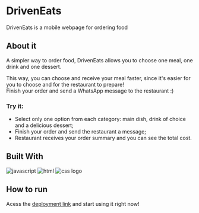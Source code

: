 
# DrivenEats

DrivenEats is a mobile webpage for ordering food


## About it

A simpler way to order food, DrivenEats allows you to choose one meal, one drink and one dessert.

This way, you can choose and receive your meal faster, since it's easier for you to choose and for the restaurant to prepare!<br>
Finish your order and send a WhatsApp message to the restaurant :)

### Try it:
  - Select only one option from each category: main dish, drink of choice and a delicious dessert;
  - Finish your order and send the restaurant a message;
  - Restaurant receives your order summary and you can see the total cost.


## Built With
<img src="https://img.shields.io/badge/JavaScript-323330?style=for-the-badge&logo=javascript&logoColor=F7DF1E" alt="javascript"/> <img src="https://img.shields.io/badge/HTML5-E34F26?style=for-the-badge&logo=html5&logoColor=white" alt="html"/> <img src="https://img.shields.io/badge/CSS3-1572B6?style=for-the-badge&logo=css3&logoColor=white" alt="css logo"/> </br>

## How to run

Acess the [deployment link](https://mmparadinha.github.io/DrivenEats/) and start using it right now!
